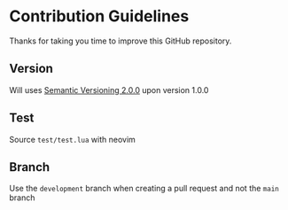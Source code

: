 # Contribution Guidelines

Thanks for taking you time to improve this GitHub repository.

## Version
Will uses [Semantic Versioning 2.0.0](https://semver.org/) upon version 1.0.0

## Test
Source `test/test.lua` with neovim

## Branch
Use the `development` branch when creating a pull request and not the `main` branch
